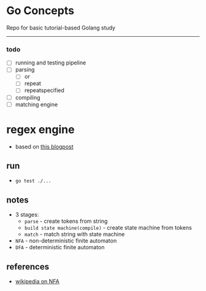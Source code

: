 # Go Concepts
Repo for basic tutorial-based Golang study  

---

### todo
- [ ] running and testing pipeline
- [ ] parsing 
  - [ ] or
  - [ ] repeat 
  - [ ] repeatspecified
- [ ] compiling
- [ ] matching engine

# regex engine
* based on [this blogpost](https://rhaeguard.github.io/posts/regex/)

## run
* `go test ./...`

## notes
* 3 stages:
  * `parse` - create tokens from string
  * `build state machine(compile)` - create state machine from tokens
  * `match` - match string with state machine
* `NFA` - non-deterministic finite automaton
* `DFA` - deterministic finite automaton

## references
* [wikipedia on NFA](https://en.wikipedia.org/wiki/Nondeterministic_finite_automaton)
